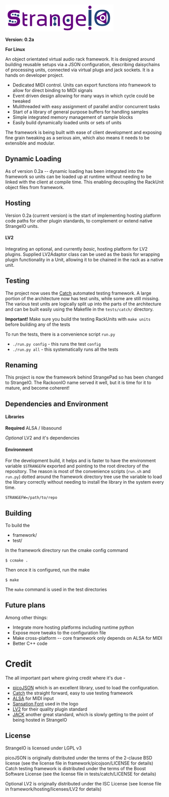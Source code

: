 ![](assets/strangeio.png?raw=true)

**Version: 0.2a**

**For Linux**

An object orientated virtual audio rack framework. It is designed around building reusable setups via a JSON configuration, describing daisychains of processing units, connected via virtual plugs and jack sockets. It is a hands on developer project.

- Dedicated MIDI control. Units can export functions into framework to allow for direct binding to MIDI signals
- Event driven design allowing for many ways in which cycle could be tweaked
- Mulithreaded with easy assignment of parallel and/or concurrent tasks
- Start of a library of general purpose buffers for handling samples
- Simple integrated memory management of sample blocks
- Easily build dynamically loaded units or sets of units

The framework is being built with ease of client development and exposing fine grain tweaking as a serious aim, which also means it needs to be extensible and modular.

## Dynamic Loading

As of version 0.2a -- dynamic loading has been integrated into the framework so units can be loaded up at runtime without needing to be linked with the client at compile time. This enabling decoupling the RackUnit object files from framework.

## Hosting

Version 0.2a (current version) is the start of implementing hosting platform code paths for other plugin standards, to complement or extend native StrangeIO units.

#### LV2

Integrating an optional, and currently *basic*, hosting platform for LV2 plugins. Supplied LV2Adaptor class can be used as the basis for wrapping plugin functionality in a Unit, allowing it to be chained in the rack as a native unit.

## Testing

The project now uses the [Catch](https://github.com/philsquared/Catch/) automated testing framework. A large portion of the architecture now has test units, while some are still missing. The various test units are logically split up into the parts of the architecture and can be built easily using the Makefile in the `tests/catch/` directory.

**Important!** Make sure you build the testing RackUnits with `make units` before building any of the tests

To run the tests, there is a convenience script `run.py`

* `./run.py config` - this runs the test `config`
* `./run.py all` - this systematically runs all the tests


## Renaming

This project is now the framework behind StrangePad so has been changed to StrangeIO. The RackoonIO name served it well, but it is time for it to mature, and become coherent!

## Dependencies and Environment

#### Libraries

**Required** ALSA / libasound

*Optional* LV2 and it's dependencies

#### Environment

For the development build, it helps and is faster to have the environment variable `$STRANGEFW` exported and pointing to the root directory of the repository. The reason is most of the convenience scripts (`run.sh` and `run.py`) dotted around the framework directory tree use the variable to load the library correctly without needing to install the library in the system every time.

`STRANGEFW=/path/to/repo`

## Building

To build the 
- framework/
- test/


In the framework directory run the cmake config command

`$ ccmake .`

Then once it is configured, run the make

`$ make`

The `make` command is used in the test directories

## Future plans

Among other things:

- Integrate more hosting platforms including runtime python
- Expose more tweaks to the configuration file
- Make cross-platform -- core framework only depends on ALSA for MIDI
- Better C++ code

# Credit

The all important part where giving credit where it's due -
- [picoJSON](https://github.com/kazuho/picojson) which is an excellent library, used to load the configuration.
- [Catch](https://github.com/philsquared/Catch/) the straight forward, easy to use testing framework
- [ALSA](http://www.alsa-project.org/) for MIDI input
- [Sansation Font](http://www.fontsquirrel.com/fonts/sansation) used in the logo
- [LV2](http://lv2plug.in/) for their quality plugin standard
- [JACK](http://jackaudio.org/) another great standard, which is slowly getting to the point of being hosted in StrangeIO

## License

StrangeIO is licensed under LGPL v3


picoJSON is originally distributed under the terms of the 2-clause BSD license (see the license file in framework/picojson/LICENSE for details)
Catch testing framework is distributed under the terms of the Boost Software License (see the license file in tests/catch/LICENSE for details)

Optional LV2 is originally distributed under the ISC License (see license file in framework/hosting/licenses/LV2 for details)
